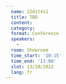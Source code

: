 ```yaml
---
  name: 22d1t4s1
  title: TBD
  content: 
  category: 
  format: Conférence
  speakers: 
    - 
  room: Showroom
  time_start: '10:15'
  time_end: '11:00'
  slot: 13/10/2022
  lang: fr
---
```

